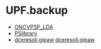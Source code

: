 # UPF.backup
* [ONCVPSP_LDA](https://github.com/cndaqiang/ONCVPSP_LDA/tree/master)
* [PSlibrary](https://github.com/cndaqiang/wgetPSlibrary)
* [dceresoli.gipaw](https://sites.google.com/site/dceresoli/pseudopotentials) [dceresoli.gipaw](dceresoli.gipaw)



